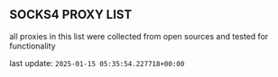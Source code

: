 ## SOCKS4 PROXY LIST

all proxies in this list were collected from open sources and tested for functionality

last update: `2025-01-15 05:35:54.227718+00:00`